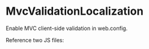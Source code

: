 MvcValidationLocalization
=========================

Enable MVC client-side validation in web.config.

<add key="ClientValidationEnabled" value="true"/>
<add key="UnobtrusiveJavaScriptEnabled" value="true"/>

Reference two JS files:

<script src="~/Scripts/jquery.validate.js"></script>
<script src="~/Scripts/jquery.validate.unobtrusive.js"></script>

